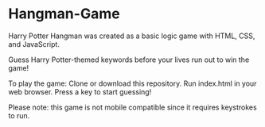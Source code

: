 # Hangman-Game

Harry Potter Hangman was created as a basic logic game with HTML, CSS, and JavaScript.

Guess Harry Potter-themed keywords before your lives run out to win the game!

To play the game:
Clone or download this repository.
Run index.html in your web browser.
Press a key to start guessing!

Please note: this game is not mobile compatible since it requires keystrokes to run.
